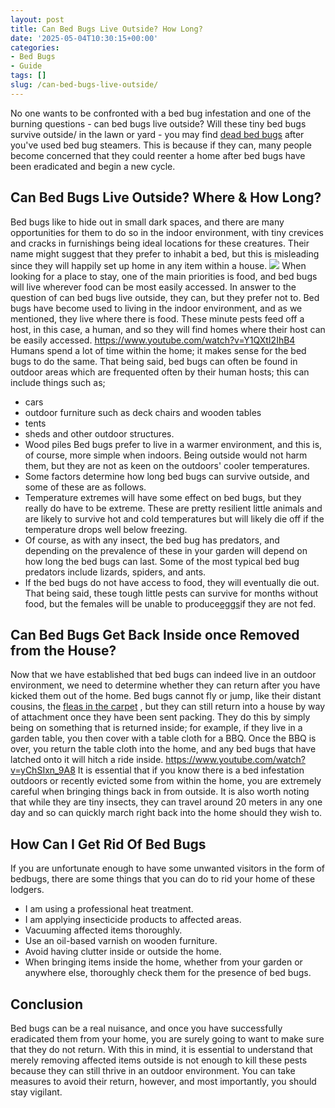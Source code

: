 ```yaml
---
layout: post
title: Can Bed Bugs Live Outside? How Long?
date: '2025-05-04T10:30:15+00:00'
categories:
- Bed Bugs
- Guide
tags: []
slug: /can-bed-bugs-live-outside/
---
```


No one wants to be confronted with a bed bug infestation and one of the burning questions - can bed bugs live outside?
Will these tiny bed bugs survive outside/ in the lawn or yard - you may find
[dead bed bugs](https://pestpolicy.com/dead-bed-bugs/)
after you've used bed bug steamers.
This is because if they can, many people become concerned that they could reenter a home after bed bugs have been eradicated and begin a new cycle.
## Can Bed Bugs Live Outside? Where & How Long?
Bed bugs like to hide out in small dark spaces, and there are many opportunities for them to do so in the indoor environment, with tiny crevices and cracks in furnishings being ideal locations for these creatures.
Their name might suggest that they prefer to inhabit a bed, but this is misleading since they will happily set up home in any item within a house.
![](/assets/img/03/Can-Bed-Bugs-Live-Outside-300x200.jpg)
When looking for a place to stay, one of the main priorities is food, and bed bugs will live wherever food can be most easily accessed. In answer to the question of can bed bugs live outside, they can, but they prefer not to.
Bed bugs have become used to living in the indoor environment, and as we mentioned, they live where there is food. These minute pests feed off a host, in this case, a human, and so they will find homes where their host can be easily accessed.
https://www.youtube.com/watch?v=Y1QXtI2IhB4
Humans spend a lot of time within the home; it makes sense for the bed bugs to do the same. That being said, bed bugs can often be found in outdoor areas which are frequented often by their human hosts; this can include things such as;
- cars
- outdoor furniture such as deck chairs and wooden tables
- tents
- sheds and other outdoor structures.
- Wood piles
Bed bugs prefer to live in a warmer environment, and this is, of course, more simple when indoors. Being outside would not harm them, but they are not as keen on the outdoors' cooler temperatures.
- Some factors determine how long bed bugs can survive outside, and some of these are as follows.
- Temperature extremes will have some effect on bed bugs, but they really do have to be extreme. These are pretty resilient little animals and are likely to survive hot and cold temperatures but will likely die off if the temperature drops well below freezing.
- Of course, as with any insect, the bed bug has predators, and depending on the prevalence of these in your garden will depend on how long the bed bugs can last. Some of the most typical bed bug predators include lizards, spiders, and ants.
- If the bed bugs do not have access to food, they will eventually die out. That being said, these tough little pests can survive for months without food, but the females will be unable to produce[eggs](https://pestpolicy.com/bed-bug-eggs/)if they are not fed.
## Can Bed Bugs Get Back Inside once Removed from the House?
Now that we have established that bed bugs can indeed live in an outdoor environment, we need to determine whether they can return after you have kicked them out of the home.
Bed bugs cannot fly or jump, like their distant cousins, the
[fleas in the carpet](https://pestpolicy.com/can-bed-bugs-live-in-carpet/)
, but they can still return into a house by way of attachment once they have been sent packing.
They do this by simply being on something that is returned inside; for example, if they live in a garden table, you then cover with a table cloth for a BBQ.
Once the BBQ is over, you return the table cloth into the home, and any bed bugs that have latched onto it will hitch a ride inside.
https://www.youtube.com/watch?v=yChSIxn_9A8
It is essential that if you know there is a bed infestation outdoors or recently evicted some from within the home, you are extremely careful when bringing things back in from outside.
It is also worth noting that while they are tiny insects, they can travel around 20 meters in any one day and so can quickly march right back into the home should they wish to.
## How Can I Get Rid Of Bed Bugs
If you are unfortunate enough to have some unwanted visitors in the form of bedbugs, there are some things that you can do to rid your home of these lodgers.
- I am using a professional heat treatment.
- I am applying insecticide products to affected areas.
- Vacuuming affected items thoroughly.
- Use an oil-based varnish on wooden furniture.
- Avoid having clutter inside or outside the home.
- When bringing items inside the home, whether from your garden or anywhere else, thoroughly check them for the presence of bed bugs.
## Conclusion
Bed bugs can be a real nuisance, and once you have successfully eradicated them from your home, you are surely going to want to make sure that they do not return.
With this in mind, it is essential to understand that merely removing affected items outside is not enough to kill these pests because they can still thrive in an outdoor environment.
You can take measures to avoid their return, however, and most importantly, you should stay vigilant.

